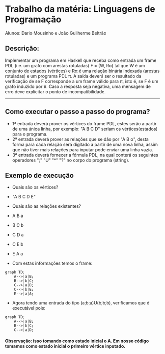 # Trabalho da matéria: Linguagens de Programação

Alunos: Dario Mousinho e João Guilherme Beltrão

## Descrição:
Implementar um programa em Haskell que receba como entrada um frame PDL (i.e. um grafo com arestas rotuladas) F = (W, Rα) tal que W é um conjunto de estados (vértices) e Rα é uma relação binária indexada (arestas rotuladas) e um programa PDL π. A saída deverá ser o resultado da verificação de se F corresponde a um frame válido para π, isto é, se F é um grafo induzido por π. Caso a resposta seja negativa, uma mensagem de erro deve explicitar o ponto de incompatibilidade.

---- 

## Como executar o passo a passo do programa?

- 1ª entrada deverá prover os vértices do frame PDL, estes serão a partir de uma única linha, por exemplo: "A B C D" seriam os vértices(estados) para o programa.
- 2ª entrada deverá prover as relações que se dão por "A B α", desta forma para cada relação será digitado a partir de uma nova linha, assim que não tiver mais relações para inputar pode enviar uma linha vazia.
- 3ª entrada deverá fornecer a fórmula PDL, na qual conterá os seguintes operadores ";" "U" "*" "?" no corpo do programa (string).

## Exemplo de execução
- Quais são os vértices?
 - "A B C D E"
- Quais são as relações existentes?
 - A B a
 - B C b
 - C D a
 - C E b
 - E A a

- Com estas informações temos o frame:

```mermaid
graph TD;
    A-->|a|B;
    B-->|b|C;
    C-->|a|D;
    C-->|b|E;
    E-->|a|A;
```

- Agora tendo uma entrada do tipo (a;b;a)U(b;b;b), verificamos que é executável pois:
```mermaid
graph TD;
    A-->|a|B;
    B-->|b|C;
    C-->|a|D;
```
#### Observação: isso tomando como estado inicial o A. Em nosso código tomamos como estado inicial o primeiro vértice inputado.

